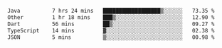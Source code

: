 <!--START_SECTION:waka-->

```txt
Java          7 hrs 24 mins   ██████████████████▒░░░░░░   73.35 %
Other         1 hr 18 mins    ███▒░░░░░░░░░░░░░░░░░░░░░   12.90 %
Dart          56 mins         ██▒░░░░░░░░░░░░░░░░░░░░░░   09.27 %
TypeScript    14 mins         ▓░░░░░░░░░░░░░░░░░░░░░░░░   02.38 %
JSON          5 mins          ▒░░░░░░░░░░░░░░░░░░░░░░░░   00.98 %
```

<!--END_SECTION:waka-->
